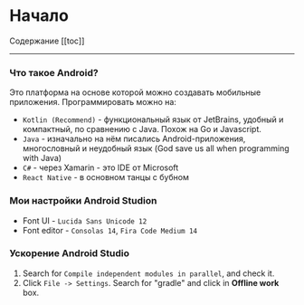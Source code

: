 # Начало

Содержание
[[toc]]

--- 

### Что такое Android?
Это платформа на основе которой можно создавать мобильные приложения. Программировать можно на:
* `Kotlin (Recommend)` - функциональный язык от JetBrains, удобный и компактный, по сравнению с Java. Похож на Go и Javascript.
* `Java` - изначально на нём писались Android-приложения, многословный и неудобный язык (God save us all when programming with Java) 
* `C#` - через Xamarin - это IDE от Microsoft 
* `React Native` - в основном танцы с бубном


### Мои настройки Android Studion
* Font UI - `Lucida Sans Unicode 12`
* Font editor - `Consolas 14`, `Fira Code Medium 14`

### Ускорение Android Studio
1. Search for `Compile independent modules in parallel`, and check it.
2. Click `File -> Settings`. Search for "gradle" and click in **Offline work** box.